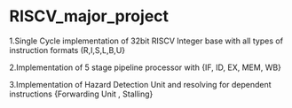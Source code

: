 # RISCV_major_project

1.Single Cycle implementation of 32bit RISCV Integer base with all types of instruction formats (R,I,S,L,B,U}

2.Implementation of 5 stage pipeline processor with {IF, ID, EX, MEM, WB}

3.Implementation of Hazard Detection Unit and resolving for dependent instructions {Forwarding Unit , Stalling}

